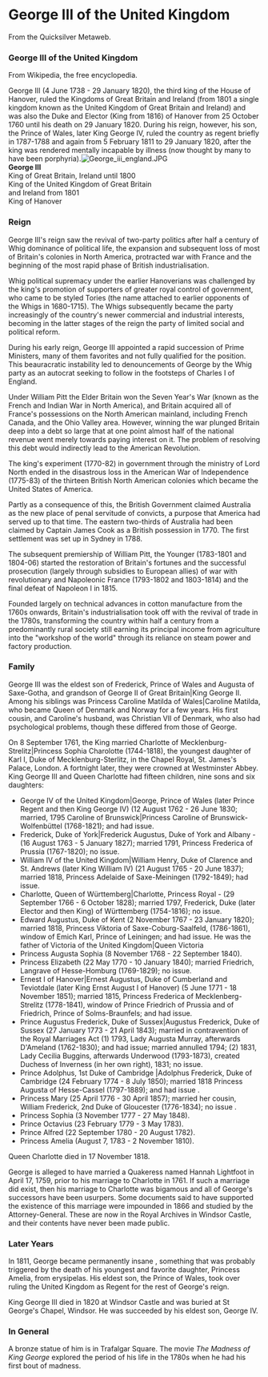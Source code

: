 
# George III of the United Kingdom

From the Quicksilver Metaweb.


### George III of the United Kingdom


From Wikipedia, the free encyclopedia. 

George III (4 June 1738 - 29 January 1820), the third king of the House of Hanover, ruled the Kingdoms of Great Britain and Ireland (from 1801 a single kingdom known as the United Kingdom of Great Britain and Ireland) and was also the Duke and Elector (King from 1816) of Hanover from 25 October 1760 until his death on 29 January 1820. During his reign, however, his son, the Prince of Wales, later King George IV, ruled the country as regent briefly in 1787-1788 and again from 5 February 1811 to 29 January 1820, after the king was rendered mentally incapable by illness (now thought by many to have been porphyria).![George_iii_england.JPG](/images/George_iii_england.JPG)  
**George III**  
King of Great Britain, Ireland until 1800  
King of the United Kingdom of Great Britain  
and Ireland from 1801  
King of Hanover

### Reign


George III's reign saw the revival of two-party politics after half a century of Whig dominance of political life, the expansion and subsequent loss of most of Britain's colonies in North America, protracted war with France and the beginning of the most rapid phase of British industrialisation. 

Whig political supremacy under the earlier Hanoverians was challenged by the king's promotion of supporters of greater royal control of government, who came to be styled Tories (the name attached to earlier opponents of the Whigs in 1680-1715). The Whigs subsequently became the party increasingly of the country's newer commercial and industrial interests, becoming in the latter stages of the reign the party of limited social and political reform. 

During his early reign, George III appointed a rapid succession of Prime Ministers, many of them favorites and not fully qualified for the position. This beauracratic instability led to denouncements of George by the Whig party as an autocrat seeking to follow in the footsteps of Charles I of England. 

Under William Pitt the Elder Britain won the Seven Year's War (known as the French and Indian War in North America), and Britain acquired all of France's possessions on the North American mainland, including French Canada, and the Ohio Valley area. However, winning the war plunged Britain deep into a debt so large that at one point almost half of the national revenue went merely towards paying interest on it. The problem of resolving this debt would indirectly lead to the American Revolution. 

The king's experiment (1770-82) in government through the ministry of Lord North ended in the disastrous loss in the American War of Independence (1775-83) of the thirteen British North American colonies which became the United States of America. 

Partly as a consequence of this, the British Government claimed Australia as the new place of penal servitude of convicts, a purpose that America had served up to that time. The eastern two-thirds of Australia had been claimed by Captain James Cook as a British possession in 1770. The first settlement was set up in Sydney in 1788. 

The subsequent premiership of William Pitt, the Younger (1783-1801 and 1804-06) started the restoration of Britain's fortunes and the successful prosecution (largely through subsidies to European allies) of war with revolutionary and Napoleonic France (1793-1802 and 1803-1814) and the final defeat of Napoleon I in 1815. 

Founded largely on technical advances in cotton manufacture from the 1760s onwards, Britain's industrialisation took off with the revival of trade in the 1780s, transforming the country within half a century from a predominantly rural society still earning its principal income from agriculture into the "workshop of the world" through its reliance on steam power and factory production. 

### Family


George III was the eldest son of Frederick, Prince of Wales and Augusta of Saxe-Gotha, and grandson of George II of Great Britain|King George II. Among his siblings was Princess Caroline Matilda of Wales|Caroline Matilda, who became Queen of Denmark and Norway for a few years. His first cousin, and Caroline's husband, was Christian VII of Denmark, who also had psychological problems, though these differed from those of George.

On 8 September 1761, the King married Charlotte of Mecklenburg-Strelitz|Princess Sophia Charolotte (1744-1818), the youngest daughter of Karl I, Duke of Mecklenburg-Sterlitz, in the Chapel Royal, St. James's Palace, London. A fortnight later, they were crowned at Westminster Abbey. King George III and Queen Charlotte had fifteen children, nine sons and six daughters:

* George IV of the United Kingdom|George, Prince of Wales (later Prince Regent and then King George IV) (12 August 1762 - 26 June 1830; married, 1795 Caroline of Brunswick|Princess Caroline of Brunswick-Wolfenbüttel (1768-1821); and had issue.
* Frederick, Duke of York|Frederick Augustus, Duke of York and Albany - (16 August 1763 - 5 January 1827); married 1791, Princess Frederica of Prussia (1767-1820); no issue.
* William IV of the United Kingdom|William Henry, Duke of Clarence and St. Andrews (later King William IV) (21 August 1765 - 20 June 1837); married 1818, Princess Adelaide of Saxe-Meiningen (1792-1849); had issue.
* Charlotte, Queen of Württemberg|Charlotte, Princess Royal - (29 September 1766 - 6 October 1828); married 1797, Frederick, Duke (later Elector and then King) of Württemberg (1754-1816); no issue.
* Edward Augustus, Duke of Kent (2 November 1767 - 23 January 1820); married 1818, Princess Viktoria of Saxe-Coburg-Saalfeld, (1786-1861), window of Emich Karl, Prince of Leiningen; and had issue. He was the father of Victoria of the United Kingdom|Queen Victoria
* Princess Augusta Sophia (8 November 1768 - 22 September 1840).
* Princess Elizabeth (22 May 1770 - 10 January 1840); married Friedrich, Langrave of Hesse-Homburg (1769-1829); no issue.
* Ernest I of Hanover|Ernest Augustus, Duke of Cumberland and Teviotdale (later King Ernst August I of Hanover) (5 June 1771 - 18 November 1851); married 1815, Princess Frederica of Mecklenberg-Strelitz (1778-1841), window of Prince Friedrich of Prussia and of Friedrich, Prince of Solms-Braunfels; and had issue.
* Prince Augustus Frederick, Duke of Sussex|Augustus Frederick, Duke of Sussex (27 January 1773 - 21 April 1843); married in contravention of the Royal Marriages Act (1) 1793, Lady Augusta Murray, afterwards D'Ameland (1762-1830); and had issue; married annulled 1794; (2) 1831, Lady Cecilia Buggins, afterwards Underwood (1793-1873), created Duchess of Inverness (in her own right), 1831; no issue.
* Prince Adolphus, 1st Duke of Cambridge |Adolphus Frederick, Duke of Cambridge (24 February 1774 - 8 July 1850); married 1818 Princess Augusta of Hesse-Cassel (1797-1889); and had issue .
* Princess Mary (25 April 1776 - 30 April 1857); married her cousin, William Frederick, 2nd Duke of Gloucester (1776-1834); no issue .
* Princess Sophia (3 November 1777 - 27 May 1848).
* Prince Octavius (23 February 1779 - 3 May 1783).
* Prince Alfred (22 September 1780 - 20 August 1782).
* Princess Amelia (August 7, 1783 - 2 November 1810).


Queen Charlotte died in 17 November 1818.

George is alleged to have married a Quakeress named Hannah Lightfoot in April 17, 1759, prior to his marriage to Charlotte in 1761. If such a marriage did exist, then his marriage to Charlotte was bigamous and all of George's successors have been usurpers. Some documents said to have supported the existence of this marriage were impounded in 1866 and studied by the Attorney-General. These are now in the Royal Archives in Windsor Castle, and their contents have never been made public.

### Later Years


In 1811, George became permanently insane , something that was probably triggered by the death of his youngest and favorite daughter, Princess Amelia, from erysipelas. His eldest son, the Prince of Wales, took over ruling the United Kingdom as Regent for the rest of George's reign. 

King George III died in 1820 at Windsor Castle and was buried at St George's Chapel, Windsor. He was succeeded by his eldest son, George IV. 

### In General


A bronze statue of him is in Trafalgar Square. The movie *The Madness of King George* explored the period of his life in the 1780s when he had his first bout of madness.
